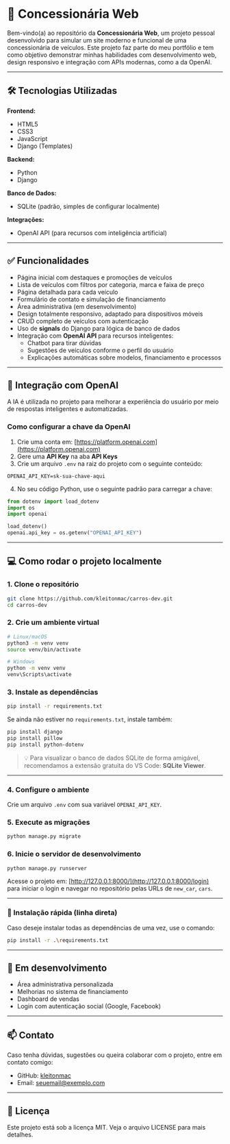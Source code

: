 
# 🚗 Concessionária Web

Bem-vindo(a) ao repositório da **Concessionária Web**, um projeto pessoal desenvolvido para simular um site moderno e funcional de uma concessionária de veículos. Este projeto faz parte do meu portfólio e tem como objetivo demonstrar minhas habilidades com desenvolvimento web, design responsivo e integração com APIs modernas, como a da OpenAI.

---

## 🛠️ Tecnologias Utilizadas

**Frontend:**
- HTML5  
- CSS3  
- JavaScript  
- Django (Templates)

**Backend:**
- Python  
- Django

**Banco de Dados:**
- SQLite (padrão, simples de configurar localmente)

**Integrações:**
- OpenAI API (para recursos com inteligência artificial)

---

## ✅ Funcionalidades

- Página inicial com destaques e promoções de veículos  
- Lista de veículos com filtros por categoria, marca e faixa de preço  
- Página detalhada para cada veículo  
- Formulário de contato e simulação de financiamento  
- Área administrativa (em desenvolvimento)  
- Design totalmente responsivo, adaptado para dispositivos móveis  
- CRUD completo de veículos com autenticação  
- Uso de **signals** do Django para lógica de banco de dados  
- Integração com **OpenAI API** para recursos inteligentes:
  - Chatbot para tirar dúvidas
  - Sugestões de veículos conforme o perfil do usuário
  - Explicações automáticas sobre modelos, financiamento e processos

---

## 🤖 Integração com OpenAI

A IA é utilizada no projeto para melhorar a experiência do usuário por meio de respostas inteligentes e automatizadas.

### Como configurar a chave da OpenAI

1. Crie uma conta em: [https://platform.openai.com](https://platform.openai.com)
2. Gere uma **API Key** na aba **API Keys**
3. Crie um arquivo `.env` na raiz do projeto com o seguinte conteúdo:

```env
OPENAI_API_KEY=sk-sua-chave-aqui
```

4. No seu código Python, use o seguinte padrão para carregar a chave:

```python
from dotenv import load_dotenv
import os
import openai

load_dotenv()
openai.api_key = os.getenv("OPENAI_API_KEY")
```

---

## 💻 Como rodar o projeto localmente

### 1. Clone o repositório

```bash
git clone https://github.com/kleitonmac/carros-dev.git
cd carros-dev
```

### 2. Crie um ambiente virtual

```bash
# Linux/macOS
python3 -m venv venv
source venv/bin/activate

# Windows
python -m venv venv
venv\Scripts\activate
```

### 3. Instale as dependências

```bash
pip install -r requirements.txt
```

Se ainda não estiver no `requirements.txt`, instale também:

```bash
pip install django
pip install pillow
pip install python-dotenv
```

> 💡 Para visualizar o banco de dados SQLite de forma amigável, recomendamos a extensão gratuita do VS Code: **SQLite Viewer**.

---

### 4. Configure o ambiente

Crie um arquivo `.env` com sua variável `OPENAI_API_KEY`.

### 5. Execute as migrações

```bash
python manage.py migrate
```

### 6. Inicie o servidor de desenvolvimento

```bash
python manage.py runserver
```

Acesse o projeto em: [http://127.0.0.1:8000/](http://127.0.0.1:8000/login) para iniciar o login e navegar no repositório pelas URLs de `new_car`, `cars`.

---

### 🔽 Instalação rápida (linha direta)

Caso deseje instalar todas as dependências de uma vez, use o comando:

```bash
pip install -r .\requirements.txt
```

---

## 🚀 Em desenvolvimento

- Área administrativa personalizada  
- Melhorias no sistema de financiamento  
- Dashboard de vendas  
- Login com autenticação social (Google, Facebook)

---

## 📫 Contato

Caso tenha dúvidas, sugestões ou queira colaborar com o projeto, entre em contato comigo:

- GitHub: [kleitonmac](https://github.com/kleitonmac)
- Email: seuemail@exemplo.com

---

## 📝 Licença

Este projeto está sob a licença MIT. Veja o arquivo LICENSE para mais detalhes.
